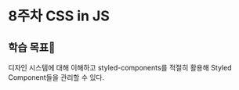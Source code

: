 # 8주차 CSS in JS

## 학습 목표🚀

디자인 시스템에 대해 이해하고 styled-components를 적절히 활용해 Styled Component들을 관리할 수 있다.
